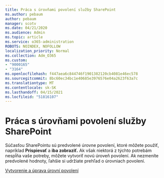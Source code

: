 ```yaml
---
title: Práca s úrovňami povolení služby SharePoint
ms.author: pebaum
author: pebaum
manager: scotv
ms.date: 04/21/2020
ms.audience: Admin
ms.topic: article
ms.service: o365-administration
ROBOTS: NOINDEX, NOFOLLOW
localization_priority: Normal
ms.collection: Adm_O365
ms.custom:
- "9000165"
- "3164"
ms.openlocfilehash: f447aea6c844746f1901382120cb4081e46ec578
ms.sourcegitcommit: 8bc60ec34bc1e40685e3976576e04a2623f63a7c
ms.translationtype: MT
ms.contentlocale: sk-SK
ms.lasthandoff: 04/15/2021
ms.locfileid: "51816107"
---
```

# <a name="working-with-sharepoint-permission-levels"></a>Práca s úrovňami povolení služby SharePoint

Súčasťou SharePointu sú predvolené úrovne povolení, ktoré môžete použiť, napríklad **Prispievať** a **iba zobraziť.** Ak však niektorá z týchto potrebám nespĺňa vaše potreby, môžete vytvoriť novú úroveň povolení. Ak nezmeníte predvolené hodnoty, ľahšie si udržiate prehľad o úrovniach povolení.

[Vytvorenie a úprava úrovní povolení](https://docs.microsoft.com/sharepoint/how-to-create-and-edit-permission-levels)